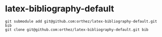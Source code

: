latex-bibliography-default
==========================

    git submodule add git@github.com:orthez/latex-bibliography-default.git bib
    git clone git@github.com:orthez/latex-bibliography-default.git bib
